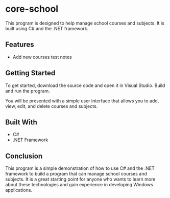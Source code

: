 # core-school
This program is designed to help manage school courses and subjects. It is built using C# and the .NET framework.

## Features

-   Add new courses test notes

## Getting Started

To get started, download the source code and open it in Visual Studio. Build and run the program.

You will be presented with a simple user interface that allows you to add, view, edit, and delete courses and subjects.

## Built With

-   C#
-   .NET Framework

## Conclusion

This program is a simple demonstration of how to use C# and the .NET framework to build a program that can manage school courses and subjects. It is a great starting point for anyone who wants to learn more about these technologies and gain experience in developing Windows applications.
